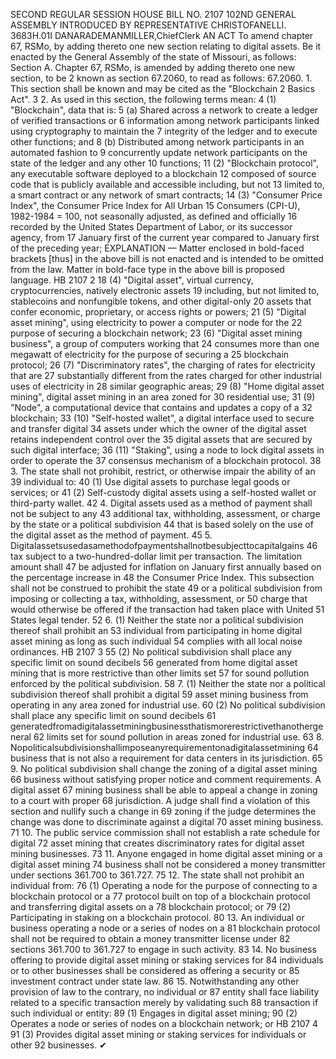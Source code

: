 SECOND REGULAR SESSION
HOUSE BILL NO. 2107
102ND GENERAL ASSEMBLY
INTRODUCED BY REPRESENTATIVE CHRISTOFANELLI.
3683H.01I DANARADEMANMILLER,ChiefClerk
AN ACT
To amend chapter 67, RSMo, by adding thereto one new section relating to digital assets.
Be it enacted by the General Assembly of the state of Missouri, as follows:
Section A. Chapter 67, RSMo, is amended by adding thereto one new section, to be
2 known as section 67.2060, to read as follows:
67.2060. 1. This section shall be known and may be cited as the "Blockchain
2 Basics Act".
3 2. As used in this section, the following terms mean:
4 (1) "Blockchain", data that is:
5 (a) Shared across a network to create a ledger of verified transactions or
6 information among network participants linked using cryptography to maintain the
7 integrity of the ledger and to execute other functions; and
8 (b) Distributed among network participants in an automated fashion to
9 concurrently update network participants on the state of the ledger and any other
10 functions;
11 (2) "Blockchain protocol", any executable software deployed to a blockchain
12 composed of source code that is publicly available and accessible including, but not
13 limited to, a smart contract or any network of smart contracts;
14 (3) "Consumer Price Index", the Consumer Price Index for All Urban
15 Consumers (CPI-U), 1982-1984 = 100, not seasonally adjusted, as defined and officially
16 recorded by the United States Department of Labor, or its successor agency, from
17 January first of the current year compared to January first of the preceding year;
EXPLANATION — Matter enclosed in bold-faced brackets [thus] in the above bill is not enacted and is
intended to be omitted from the law. Matter in bold-face type in the above bill is proposed language.
HB 2107 2
18 (4) "Digital asset", virtual currency, cryptocurrencies, natively electronic assets
19 including, but not limited to, stablecoins and nonfungible tokens, and other digital-only
20 assets that confer economic, proprietary, or access rights or powers;
21 (5) "Digital asset mining", using electricity to power a computer or node for the
22 purpose of securing a blockchain network;
23 (6) "Digital asset mining business", a group of computers working that
24 consumes more than one megawatt of electricity for the purpose of securing a
25 blockchain protocol;
26 (7) "Discriminatory rates", the charging of rates for electricity that are
27 substantially different from the rates charged for other industrial uses of electricity in
28 similar geographic areas;
29 (8) "Home digital asset mining", digital asset mining in an area zoned for
30 residential use;
31 (9) "Node", a computational device that contains and updates a copy of a
32 blockchain;
33 (10) "Self-hosted wallet", a digital interface used to secure and transfer digital
34 assets under which the owner of the digital asset retains independent control over the
35 digital assets that are secured by such digital interface;
36 (11) "Staking", using a node to lock digital assets in order to operate the
37 consensus mechanism of a blockchain protocol.
38 3. The state shall not prohibit, restrict, or otherwise impair the ability of an
39 individual to:
40 (1) Use digital assets to purchase legal goods or services; or
41 (2) Self-custody digital assets using a self-hosted wallet or third-party wallet.
42 4. Digital assets used as a method of payment shall not be subject to any
43 additional tax, withholding, assessment, or charge by the state or a political subdivision
44 that is based solely on the use of the digital asset as the method of payment.
45 5. Digitalassetsusedasamethodofpaymentshallnotbesubjecttocapitalgains
46 tax subject to a two-hundred-dollar limit per transaction. The limitation amount shall
47 be adjusted for inflation on January first annually based on the percentage increase in
48 the Consumer Price Index. This subsection shall not be construed to prohibit the state
49 or a political subdivision from imposing or collecting a tax, withholding, assessment, or
50 charge that would otherwise be offered if the transaction had taken place with United
51 States legal tender.
52 6. (1) Neither the state nor a political subdivision thereof shall prohibit an
53 individual from participating in home digital asset mining as long as such individual
54 complies with all local noise ordinances.
HB 2107 3
55 (2) No political subdivision shall place any specific limit on sound decibels
56 generated from home digital asset mining that is more restrictive than other limits set
57 for sound pollution enforced by the political subdivision.
58 7. (1) Neither the state nor a political subdivision thereof shall prohibit a digital
59 asset mining business from operating in any area zoned for industrial use.
60 (2) No political subdivision shall place any specific limit on sound decibels
61 generatedfromadigitalassetminingbusinessthatismorerestrictivethanothergeneral
62 limits set for sound pollution in areas zoned for industrial use.
63 8. Nopoliticalsubdivisionshallimposeanyrequirementonadigitalassetmining
64 business that is not also a requirement for data centers in its jurisdiction.
65 9. No political subdivision shall change the zoning of a digital asset mining
66 business without satisfying proper notice and comment requirements. A digital asset
67 mining business shall be able to appeal a change in zoning to a court with proper
68 jurisdiction. A judge shall find a violation of this section and nullify such a change in
69 zoning if the judge determines the change was done to discriminate against a digital
70 asset mining business.
71 10. The public service commission shall not establish a rate schedule for digital
72 asset mining that creates discriminatory rates for digital asset mining businesses.
73 11. Anyone engaged in home digital asset mining or a digital asset mining
74 business shall not be considered a money transmitter under sections 361.700 to 361.727.
75 12. The state shall not prohibit an individual from:
76 (1) Operating a node for the purpose of connecting to a blockchain protocol or a
77 protocol built on top of a blockchain protocol and transferring digital assets on a
78 blockchain protocol; or
79 (2) Participating in staking on a blockchain protocol.
80 13. An individual or business operating a node or a series of nodes on a
81 blockchain protocol shall not be required to obtain a money transmitter license under
82 sections 361.700 to 361.727 to engage in such activity.
83 14. No business offering to provide digital asset mining or staking services for
84 individuals or to other businesses shall be considered as offering a security or
85 investment contract under state law.
86 15. Notwithstanding any other provision of law to the contrary, no individual or
87 entity shall face liability related to a specific transaction merely by validating such
88 transaction if such individual or entity:
89 (1) Engages in digital asset mining;
90 (2) Operates a node or series of nodes on a blockchain network; or
HB 2107 4
91 (3) Provides digital asset mining or staking services for individuals or other
92 businesses.
✔
